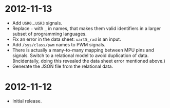 # 2012-11-13

* Add `USR0`…`USR3` signals.
* Replace `-` with `_` in names, that makes them valid identifiers in a larger
  subset of programming languages.
* Fix an error in the data sheet: `uart5_rxd` is an input.
* Add `/sys/class/pwm` names to PWM signals.
* There is actually a many-to-many mapping between MPU pins and signals. Switch
  to a relational model to avoid duplication of data. (Incidentally, doing this
  revealed the data sheet error mentioned above.)
* Generate the JSON file from the relational data.

# 2012-11-12

* Initial release.
